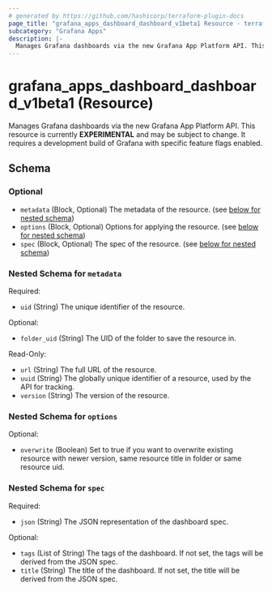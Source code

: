 ```yaml
---
# generated by https://github.com/hashicorp/terraform-plugin-docs
page_title: "grafana_apps_dashboard_dashboard_v1beta1 Resource - terraform-provider-grafana"
subcategory: "Grafana Apps"
description: |-
  Manages Grafana dashboards via the new Grafana App Platform API. This resource is currently EXPERIMENTAL and may be subject to change. It requires a development build of Grafana with specific feature flags enabled.
---
```


# grafana_apps_dashboard_dashboard_v1beta1 (Resource)

Manages Grafana dashboards via the new Grafana App Platform API. This resource is currently **EXPERIMENTAL** and may be subject to change. It requires a development build of Grafana with specific feature flags enabled.



<!-- schema generated by tfplugindocs -->
## Schema

### Optional

- `metadata` (Block, Optional) The metadata of the resource. (see [below for nested schema](#nestedblock--metadata))
- `options` (Block, Optional) Options for applying the resource. (see [below for nested schema](#nestedblock--options))
- `spec` (Block, Optional) The spec of the resource. (see [below for nested schema](#nestedblock--spec))

<a id="nestedblock--metadata"></a>
### Nested Schema for `metadata`

Required:

- `uid` (String) The unique identifier of the resource.

Optional:

- `folder_uid` (String) The UID of the folder to save the resource in.

Read-Only:

- `url` (String) The full URL of the resource.
- `uuid` (String) The globally unique identifier of a resource, used by the API for tracking.
- `version` (String) The version of the resource.


<a id="nestedblock--options"></a>
### Nested Schema for `options`

Optional:

- `overwrite` (Boolean) Set to true if you want to overwrite existing resource with newer version, same resource title in folder or same resource uid.


<a id="nestedblock--spec"></a>
### Nested Schema for `spec`

Required:

- `json` (String) The JSON representation of the dashboard spec.

Optional:

- `tags` (List of String) The tags of the dashboard. If not set, the tags will be derived from the JSON spec.
- `title` (String) The title of the dashboard. If not set, the title will be derived from the JSON spec.
